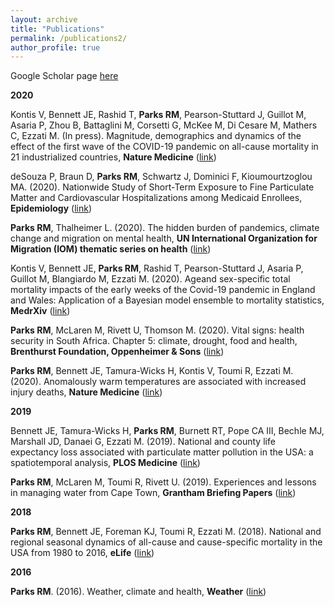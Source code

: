 ```yaml
---
layout: archive
title: "Publications"
permalink: /publications2/
author_profile: true
---
```


Google Scholar page <a href='https://scholar.google.ch/citations?user=5aU5eEAAAAAJ&hl=en' target="_blank">here</a>

<b>2020</b>

Kontis V, Bennett JE, Rashid T, <b>Parks RM</b>, Pearson-Stuttard J, Guillot M, Asaria P, Zhou B, Battaglini M, Corsetti G, McKee M, Di Cesare M, Mathers C, Ezzati M. (In press). Magnitude, demographics and dynamics of the effect of the first wave of the COVID-19 pandemic on all-cause mortality in 21 industrialized countries, <b>Nature Medicine</b> (<a href='https://www.bmj.com/content/369/bmj.m1557' target="_blank">link</a>)

deSouza P, Braun D, <b>Parks RM</b>, Schwartz J, Dominici F, Kioumourtzoglou MA. (2020). Nationwide Study of Short-Term Exposure to Fine Particulate Matter and Cardiovascular Hospitalizations among Medicaid Enrollees, <b>Epidemiology</b> (<a href='https://doi.org/10.1097/EDE.0000000000001265' target="_blank">link</a>)

<b>Parks RM</b>, Thalheimer L. (2020). The hidden burden of pandemics, climate change and migration on mental health, <b>UN International Organization for Migration (IOM) thematic series on health</b> (<a href='https://environmentalmigration.iom.int/blogs/hidden-burden-pandemics-climate-change-and-migration-mental-health' target="_blank">link</a>)

Kontis V, Bennett JE, <b>Parks RM</b>, Rashid T, Pearson-Stuttard J, Asaria P, Guillot M, Blangiardo M, Ezzati M. (2020). Ageand sex-specific total mortality impacts of the early weeks of the Covid-19 pandemic in England and Wales: Application of a Bayesian model ensemble to mortality statistics, <b>MedrXiv</b> (<a href='https://www.medrxiv.org/content/10.1101/2020.05.20.20107680v1' target="_blank">link</a>)

<b>Parks RM</b>, McLaren M, Rivett U, Thomson M. (2020). Vital signs: health security in South Africa. Chapter 5:
climate, drought, food and health, <b>Brenthurst Foundation, Oppenheimer & Sons</b> (<a href='https://www.thebrenthurstfoundation.org/books-publications/vital-signs-health-security-in-south-africa/' target="_blank">link</a>)

<b>Parks RM</b>, Bennett JE, Tamura-Wicks H, Kontis V, Toumi R, Ezzati M. (2020). Anomalously warm temperatures are
associated with increased injury deaths, <b>Nature Medicine</b> (<a href='https://www.nature.com/articles/s41591-019-0721-y' target="_blank">link</a>)

<b>2019</b>

Bennett JE, Tamura-Wicks H, <b>Parks RM</b>, Burnett RT, Pope CA III, Bechle MJ, Marshall JD, Danaei G, Ezzati M.
(2019). National and county life expectancy loss associated with particulate matter pollution in the USA: a spatiotemporal analysis, <b>PLOS Medicine</b> (<a href='https://doi.org/10.1371/journal.pmed.1002856' target="_blank">link</a>)

<b>Parks RM</b>, McLaren M, Toumi R, Rivett U. (2019). Experiences and lessons in managing water from Cape Town, <b>Grantham Briefing Papers</b> (<a href='https://bit.ly/2Uu9oAh' target="_blank">link</a>)

<b>2018</b>

<b>Parks RM</b>, Bennett JE, Foreman KJ, Toumi R, Ezzati M. (2018). National and regional seasonal dynamics of all-cause and cause-specific mortality in the USA from 1980 to 2016, <b>eLife</b> (<a href='https://doi.org/10.7554/eLife.35500' target="_blank">link</a>)
 
<b>2016</b>

<b>Parks RM</b>. (2016). Weather, climate and health, <b>Weather</b> (<a href='https://doi.org/10.1002/wea.2752' target="_blank">link</a>)
